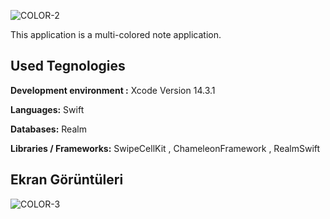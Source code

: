 ![COLOR-2](https://github.com/BurakEryvz/ColorNoteApp/assets/93079688/c26323eb-bded-4aaa-addb-cc57adc65520)

This application is a multi-colored note application.

## Used Tegnologies

**Development environment :** Xcode Version 14.3.1 

**Languages:** Swift

**Databases:** Realm

**Libraries / Frameworks:**  SwipeCellKit , ChameleonFramework , RealmSwift

## Ekran Görüntüleri
![COLOR-3](https://github.com/BurakEryvz/ColorNoteApp/assets/93079688/dd760dfd-8619-440b-9089-d7d6e98b884b)


